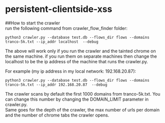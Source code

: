 # persistent-clientside-xss

##How to start the crawler       
run the following command from crawler_flow_finder folder:   

```
python3 crawler.py --database test.db --flows_dir flows --domains tranco-5k.txt --ip_addr localhost  --debug
```

The above will work only if you run the crawler and the tainted chrome on the same machine. if you run them on separate machines then change the localhost to be the ip address of the machine that runs the crawler.py.    

For example (my ip address in my local network: 192.168.20.87):    
```
python3 crawler.py --database test.db --flows_dir flows --domains tranco-5k.txt --ip_addr 192.168.20.87  --debug
```

The crawler scans by default the first 1000 domains from tranco-5k.txt. You can change this number by changing the DOMAIN_LIMIT parameter in crawler.py.     
Same goes for the depth of the crawler, the max number of urls per domain and the number of chrome tabs the crawler opens.

 

